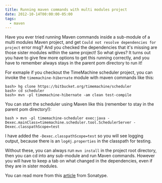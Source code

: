 ```yaml
---
title: Running maven commands with multi modules project
date: 2012-10-14T00:00:00-05:00
tags:
  - maven
---
```


Have you ever tried running Maven commands inside a sub-module of a multi modules Maven project, and get `Could not resolve dependencies for project` error msg? And you checked the dependencies that it's missing are those sister modules within the same project! So what gives? It turns out you have to give few more options to get this running correctly, and you have to remember always stays in the parent pom directory to run it!

For exmaple if you checkout the TimeMachine scheduler project, you can invoke the `timemachine-hibernate` module with maven commands like this:

    bash> hg clone https://bitbucket.org/timemachine/scheduler
    bash> cd scheduler
    bash> mvn -pl timemachine-hibernate -am clean test-compile
    

You can start the scheduler using Maven like this (remember to stay in the parent pom directory!):

    bash > mvn -pl timemachine-scheduler exec:java -Dexec.mainClass=timemachine.scheduler.tool.SchedulerServer -Dexec.classpathScope=test
    

I have added the `-Dexec.classpathScope=test` so you will see logging output, because there is an `log4j.properties` in the classpath for testing.

Without these, you can always run `mvn install` in the project root directory, then you can cd into any sub-module and run Maven commands. However you will have to keep a tab on what changed in the dependencies, even if they are in sister modules.

You can read more from this [article](http://www.sonatype.com/people/2009/10/maven-tips-and-tricks-advanced-reactor-options) from Sonatype.
